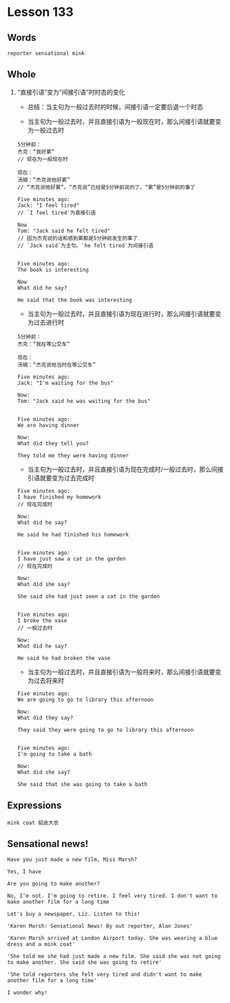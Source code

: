 # Lesson 133

## Words

```
reporter sensational mink
```

## Whole

1. “直接引语”变为“间接引语”时时态的变化

   - 总结：当主句为一般过去时的时候，间接引语一定要后退一个时态

   - 当主句为一般过去时，并且直接引语为一般现在时，那么间接引语就要变为一般过去时

   ```
   5分钟前：
   杰克：“我好累”
   // 现在为一般现在时

   现在：
   汤姆：“杰克说他好累”
   // “杰克说他好累”。“杰克说”已经是5分钟前说的了。“累”是5分钟前的事了
   ```

   ```
   Five minutes ago:
   Jack: "I feel tired"
   // `I feel tired`为直接引语

   Now
   Tom: "Jack said he felt tired"
   // 因为杰克说的话和感到累都是5分钟前发生的事了
   // `Jack said`为主句。`he felt tired`为间接引语


   Five minutes ago:
   The book is interesting

   Now
   What did he say?

   He said that the book was interesting
   ```

   - 当主句为一般过去时，并且直接引语为现在进行时，那么间接引语就要变为过去进行时

   ```
   5分钟前：
   杰克：“我在等公交车”

   现在：
   汤姆：“杰克说他当时在等公交车”
   ```

   ```
   Five minutes ago:
   Jack: "I'm waiting for the bus"

   Now:
   Tom: "Jack said he was waiting for the bus"


   Five minutes ago:
   We are having dinner

   Now:
   What did they tell you?

   They told me they were having dinner
   ```

   - 当主句为一般过去时，并且直接引语为现在完成时/一般过去时，那么间接引语就要变为过去完成时

   ```
   Five minutes ago:
   I have finished my homework
   // 现在完成时

   Now:
   What did he say?

   He said he had finished his homework


   Five minutes ago:
   I have just saw a cat in the garden
   // 现在完成时

   Now:
   What did she say?

   She said she had just seen a cat in the garden


   Five minutes ago:
   I broke the vase
   // 一般过去时

   Now:
   What did he say?

   He said he had broken the vase
   ```

   - 当主句为一般过去时，并且直接引语为一般将来时，那么间接引语就要变为过去将来时

   ```
   Five minutes ago:
   We are going to go to library this afternoon

   Now:
   What did they say?

   They said they were going to go to library this afternoon


   Five minutes ago:
   I'm going to take a bath

   Now:
   What did she say?

   She said that she was going to take a bath
   ```

## Expressions

```
mink coat 貂皮大衣
```

## Sensational news!

```
Have you just made a new film, Miss Marsh?

Yes, I have

Are you going to make another?

No, I'm not. I'm going to retire. I feel very tired. I don't want to make another film for a long time

Let's buy a newspaper, Liz. Listen to this!

'Karen Marsh: Sensational News! By out reporter, Alan Jones'

'Karen Marsh arrived at London Airport today. She was wearing a blue dress and a mink coat'

'She told me she had just made a new film. She said she was not going to make another. She said she was going to retire'

'She told reporters she felt very tired and didn't want to make another film for a long time'

I wonder why!
```

